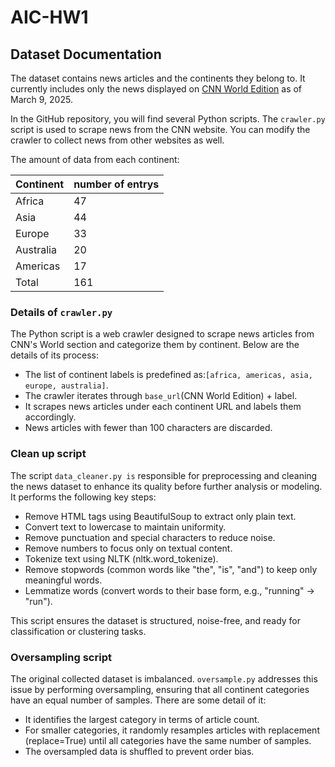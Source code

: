 # AIC-HW1

## Dataset Documentation

The dataset contains news articles and the continents they belong to. It currently includes only the news displayed on [CNN World Edition](https://edition.cnn.com/world) as of March 9, 2025.

In the GitHub repository, you will find several Python scripts. The `crawler.py` script is used to scrape news from the CNN website. You can modify the crawler to collect news from other websites as well.

The amount of data from each continent:

| Continent | number of entrys |
| --------- | ---------------- |
| Africa    | 47               |
| Asia      | 44               |
| Europe    | 33               |
| Australia | 20               |
| Americas  | 17               |
| Total     | 161              |

### Details of `crawler.py`

The Python script is a web crawler designed to scrape news articles from CNN's World section and categorize them by continent. Below are the details of its process:

- The list of continent labels is predefined as:`[africa, americas, asia, europe, australia]`.
- The crawler iterates through `base_url`(CNN World Edition) + label.
- It scrapes news articles under each continent URL and labels them accordingly.
- News articles with fewer than 100 characters are discarded.

### Clean up script

The script `data_cleaner.py is` responsible for preprocessing and cleaning the news dataset to enhance its quality before further analysis or modeling. It performs the following key steps:

- Remove HTML tags using BeautifulSoup to extract only plain text.
- Convert text to lowercase to maintain uniformity.
- Remove punctuation and special characters to reduce noise.
- Remove numbers to focus only on textual content.
- Tokenize text using NLTK (nltk.word_tokenize).
- Remove stopwords (common words like "the", "is", "and") to keep only meaningful words.
- Lemmatize words (convert words to their base form, e.g., "running" → "run").

This script ensures the dataset is structured, noise-free, and ready for classification or clustering tasks.

### Oversampling script

The original collected dataset is imbalanced. `oversample.py` addresses this issue by performing oversampling, ensuring that all continent categories have an equal number of samples. There are some detail of it:

- It identifies the largest category in terms of article count.
- For smaller categories, it randomly resamples articles with replacement (replace=True) until all categories have the same number of samples.
- The oversampled data is shuffled to prevent order bias.
